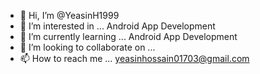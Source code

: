 - 👋 Hi, I’m @YeasinH1999
- 👀 I’m interested in ... Android App Development
- 🌱 I’m currently learning ... Android App Development
- 💞️ I’m looking to collaborate on ...
- 📫 How to reach me ... yeasinhossain01703@gmail.com

<!---
YeasinH1999/YeasinH1999 is a ✨ special ✨ repository because its `README.md` (this file) appears on your GitHub profile.
You can click the Preview link to take a look at your changes.
--->
